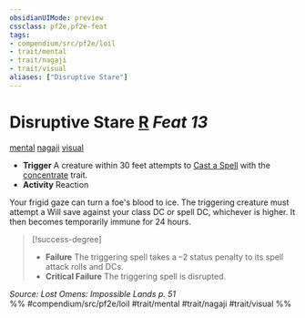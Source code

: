 ```yaml
---
obsidianUIMode: preview
cssclass: pf2e,pf2e-feat
tags:
- compendium/src/pf2e/loil
- trait/mental
- trait/nagaji
- trait/visual
aliases: ["Disruptive Stare"]
---
```

# Disruptive Stare  [R](/rules/core-rulebook/chapter-9-playing-the-game.md#Actions "Reaction") *Feat 13*  
[mental](/rules/traits/mental.md)  [nagaji](/rules/traits/nagaji-loil.md)  [visual](/rules/traits/visual.md)  

- **Trigger** A creature within 30 feet attempts to [Cast a Spell](/rules/actions/cast-a-spell.md) with the [concentrate](/rules/traits/concentrate.md) trait.
- **Activity** Reaction

Your frigid gaze can turn a foe's blood to ice. The triggering creature must attempt a Will save against your class DC or spell DC, whichever is higher. It then becomes temporarily immune for 24 hours.

> [!success-degree] 
> - **Failure** The triggering spell takes a –2 status penalty to its spell attack rolls and DCs.
> - **Critical Failure** The triggering spell is disrupted.

*Source: Lost Omens: Impossible Lands p. 51*  
%% #compendium/src/pf2e/loil #trait/mental #trait/nagaji #trait/visual %%